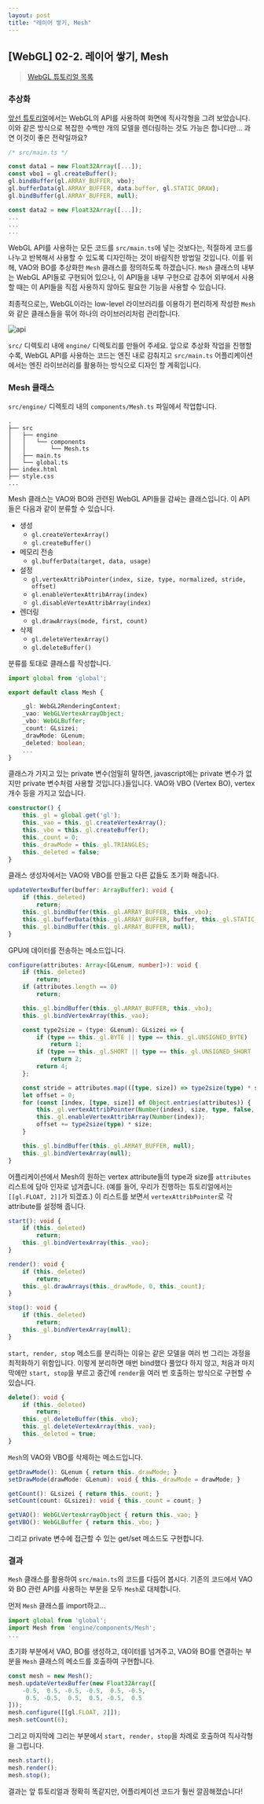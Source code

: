```yaml
---
layout: post
title: "레이어 쌓기, Mesh"
---
```

## [WebGL] 02-2. 레이어 쌓기, Mesh

> [WebGL 튜토리얼 목록]({{site.url}}/2019/04/19/webgl-tutorials)

### 추상화

[앞선 튜토리얼]({{site.url}}/2019/04/20/webgl-vao)에서는 WebGL의 API를 사용하여 화면에 직사각형을 그려 보았습니다. 이와 같은 방식으로 복잡한 수백만 개의 모델을 렌더링하는 것도 가능은 합니다만... 과연 이것이 좋은 전략일까요?

```typescript
/* src/main.ts */

const data1 = new Float32Array([...]);
const vbo1 = gl.createBuffer();
gl.bindBuffer(gl.ARRAY_BUFFER, vbo);
gl.bufferData(gl.ARRAY_BUFFER, data.buffer, gl.STATIC_DRAW);
gl.bindBuffer(gl.ARRAY_BUFFER, null);

const data2 = new Float32Array([...]);
...
...
...
```

WebGL API를 사용하는 모든 코드를 `src/main.ts`에 넣는 것보다는, 적절하게 코드를 나누고 반복해서 사용할 수 있도록 디자인하는 것이 바람직한 방법일 것입니다. 이를 위해, VAO와 BO를 추상화한 `Mesh` 클래스를 정의하도록 하겠습니다. `Mesh` 클래스의 내부는 WebGL API들로 구현되어 있으나, 이 API들을 내부 구현으로 감추어 외부에서 사용할 때는 이 API들을 직접 사용하지 않아도 필요한 기능을 사용할 수 있습니다.

최종적으로는, WebGL이라는 low-level 라이브러리를 이용하기 편리하게 작성한 `Mesh`와 같은 클래스들을 묶어 하나의 라이브러리처럼 관리합니다.

![api]({{site.url}}/images/02-mesh-api.png)

`src/` 디렉토리 내에 `engine/` 디렉토리를 만들어 주세요. 앞으로 추상화 작업을 진행할수록, WebGL API를 사용하는 코드는 엔진 내로 감춰지고 `src/main.ts` 어플리케이션에서는 엔진 라이브러리를 활용하는 방식으로 디자인 할 계획입니다.

### Mesh 클래스

`src/engine/` 디렉토리 내의 `components/Mesh.ts` 파일에서 작업합니다.

```
.
├── src
│   ├── engine
│   │   └── components
│   │       └── Mesh.ts
│   ├── main.ts
│   └── global.ts
├── index.html
├── style.css
...
```

Mesh 클래스는 VAO와 BO와 관련된 WebGL API들을 감싸는 클래스입니다. 이 API들은 다음과 같이 분류할 수 있습니다.

- 생성
    - `gl.createVertexArray()`
    - `gl.createBuffer()`
- 메모리 전송
    - `gl.bufferData(target, data, usage)`
- 설정
    - `gl.vertexAttribPointer(index, size, type, normalized, stride, offset)`
    - `gl.enableVertexAttribArray(index)`
    - `gl.disableVertexAttribArray(index)`
- 렌더링
    - `gl.drawArrays(mode, first, count)`
- 삭제
    - `gl.deleteVertexArray()`
    - `gl.deleteBuffer()`

분류를 토대로 클래스를 작성합니다. 

```typescript
import global from 'global';

export default class Mesh {

    _gl: WebGL2RenderingContext;
    _vao: WebGLVertexArrayObject;
    _vbo: WebGLBuffer;
    _count: GLsizei;
    _drawMode: GLenum;
    _deleted: boolean;
    ...
}
```
클래스가 가지고 있는 private 변수(엄밀히 말하면, javascript에는 private 변수가 없지만 private 변수처럼 사용할 것입니다.)들입니다. VAO와 VBO (Vertex BO), vertex 개수 등을 가지고 있습니다.
```typescript
constructor() {
    this._gl = global.get('gl');
    this._vao = this._gl.createVertexArray();
    this._vbo = this._gl.createBuffer();
    this._count = 0;
    this._drawMode = this._gl.TRIANGLES;
    this._deleted = false;
}
```
클래스 생성자에서는 VAO와 VBO를 만들고 다른 값들도 초기화 해줍니다.
```typescript
updateVertexBuffer(buffer: ArrayBuffer): void {
    if (this._deleted)
        return;
    this._gl.bindBuffer(this._gl.ARRAY_BUFFER, this._vbo);
    this._gl.bufferData(this._gl.ARRAY_BUFFER, buffer, this._gl.STATIC_DRAW);
    this._gl.bindBuffer(this._gl.ARRAY_BUFFER, null);
}
```
GPU에 데이터를 전송하는 메소드입니다.
```typescript
configure(attributes: Array<[GLenum, number]>): void {
    if (this._deleted)
        return;
    if (attributes.length == 0)
        return;

    this._gl.bindBuffer(this._gl.ARRAY_BUFFER, this._vbo);
    this._gl.bindVertexArray(this._vao);

    const type2size = (type: GLenum): GLsizei => {
        if (type == this._gl.BYTE || type == this._gl.UNSIGNED_BYTE)
            return 1;
        if (type == this._gl.SHORT || type == this._gl.UNSIGNED_SHORT || type == this._gl.HALF_FLOAT)
            return 2;
        return 4;
    };

    const stride = attributes.map(([type, size]) => type2size(type) * size).reduce((s, x) => s + x);
    let offset = 0;
    for (const [index, [type, size]] of Object.entries(attributes)) {
        this._gl.vertexAttribPointer(Number(index), size, type, false, stride, offset);
        this._gl.enableVertexAttribArray(Number(index));
        offset += type2size(type) * size;
    }

    this._gl.bindBuffer(this._gl.ARRAY_BUFFER, null);
    this._gl.bindVertexArray(null);
}
```
어플리케이션에서 Mesh의 원하는 vertex attribute들의 type과 size를 `attributes` 리스트에 담아 인자로 넘겨줍니다. (예를 들어, 우리가 진행하는 튜토리얼에서는 `[[gl.FLOAT, 2]]`가 되겠죠.) 이 리스트를 보면서 `vertexAttribPointer`로 각 attribute를 설정해 줍니다.
```typescript
start(): void {
    if (this._deleted)
        return;
    this._gl.bindVertexArray(this._vao);
}

render(): void {
    if (this._deleted)
        return;
    this._gl.drawArrays(this._drawMode, 0, this._count);
}

stop(): void {
    if (this._deleted)
        return;
    this._gl.bindVertexArray(null);
}
```
`start, render, stop` 메소드를 분리하는 이유는 같은 모델을 여러 번 그리는 과정을 최적화하기 위함입니다. 이렇게 분리하면 매번 bind했다 풀었다 하지 않고, 처음과 마지막에만 `start, stop`을 부르고 중간에 `render`을 여러 번 호출하는 방식으로 구현할 수 있습니다.
```typescript
delete(): void {
    if (this._deleted)
        return;
    this._gl.deleteBuffer(this._vbo);
    this._gl.deleteVertexArray(this._vao);
    this._deleted = true;
}
```
`Mesh`의 VAO와 VBO를 삭제하는 메소드입니다.
```typescript
getDrawMode(): GLenum { return this._drawMode; }
setDrawMode(drawMode: GLenum): void { this._drawMode = drawMode; }

getCount(): GLsizei { return this._count; }
setCount(count: GLsizei): void { this._count = count; }

getVAO(): WebGLVertexArrayObject { return this._vao; }
getVBO(): WebGLBuffer { return this._vbo; }
```
그리고 private 변수에 접근할 수 있는 get/set 메소드도 구현합니다.

### 결과

`Mesh` 클래스를 활용하여 `src/main.ts`의 코드를 다듬어 봅시다. 기존의 코드에서 VAO와 BO 관련 API를 사용하는 부분을 모두 `Mesh`로 대체합니다.

먼저 `Mesh` 클래스를 import하고...
```typescript
import global from 'global';
import Mesh from 'engine/components/Mesh';
...
```

초기화 부분에서 VAO, BO를 생성하고, 데이터를 넘겨주고, VAO와 BO를 연결하는 부분을 `Mesh` 클래스의 메소드를 호출하여 구현합니다.
```typescript
const mesh = new Mesh();
mesh.updateVertexBuffer(new Float32Array([
    -0.5,  0.5, -0.5, -0.5,  0.5, -0.5,
     0.5, -0.5,  0.5,  0.5, -0.5,  0.5
]));
mesh.configure([[gl.FLOAT, 2]]);
mesh.setCount(6);
```

그리고 마지막에 그리는 부분에서 `start, render, stop`을 차례로 호출하여 직사각형을 그립니다.
```typescript
mesh.start();
mesh.render();
mesh.stop();
```

결과는 앞 튜토리얼과 정확히 똑같지만, 어플리케이션 코드가 훨씬 깔끔해졌습니다!
